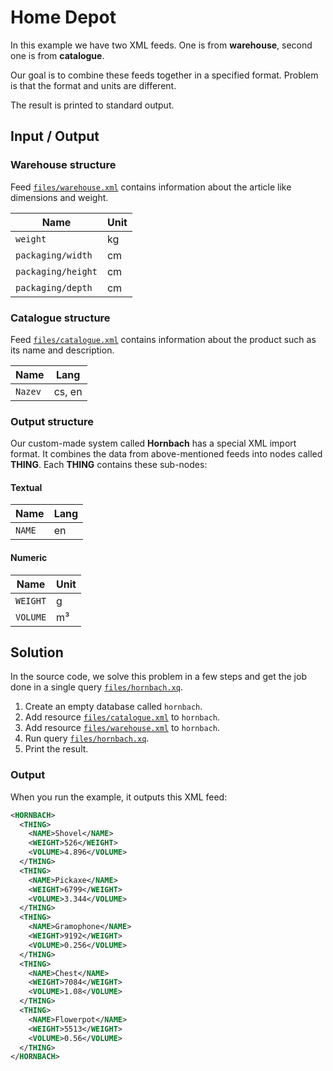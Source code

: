 # Home Depot

In this example we have two XML feeds. One is from **warehouse**, second one is from **catalogue**.

Our goal is to combine these feeds together in a specified format. Problem is that the format and units are different.

The result is printed to standard output.

## Input / Output
### Warehouse structure

Feed [`files/warehouse.xml`](files/warehouse.xml)  contains information about the article like dimensions and weight.

| Name                | Unit |
|---------------------|------|
| `weight`            | kg   |
| `packaging/width`   | cm   |
| `packaging/height`  | cm   |
| `packaging/depth`   | cm   |

### Catalogue structure

Feed [`files/catalogue.xml`](files/catalogue.xml)  contains information about the product such as its name and description.

| Name    | Lang   |
|---------|--------|
| `Nazev` | cs, en |

### Output structure

Our custom-made system called **Hornbach** has a special XML import format. It combines the data from above-mentioned feeds into nodes called **THING**. Each **THING** contains these sub-nodes:

#### Textual
| Name   | Lang |
|--------|------|
| `NAME` | en   |

#### Numeric
| Name     | Unit |
|----------|------|
| `WEIGHT` | g    |
| `VOLUME` | m³   |

## Solution

In the source code, we solve this problem in a few steps and get the job done in a single query [`files/hornbach.xq`](files/hornbach.xq).

1. Create an empty database called `hornbach`.
2. Add resource [`files/catalogue.xml`](files/catalogue.xml) to `hornbach`.
3. Add resource [`files/warehouse.xml`](files/warehouse.xml) to `hornbach`.
4. Run query [`files/hornbach.xq`](files/hornbach.xq).
5. Print the result.

### Output
When you run the example, it outputs this XML feed: 

```xml
<HORNBACH>
  <THING>
    <NAME>Shovel</NAME>
    <WEIGHT>526</WEIGHT>
    <VOLUME>4.896</VOLUME>
  </THING>
  <THING>
    <NAME>Pickaxe</NAME>
    <WEIGHT>6799</WEIGHT>
    <VOLUME>3.344</VOLUME>
  </THING>
  <THING>
    <NAME>Gramophone</NAME>
    <WEIGHT>9192</WEIGHT>
    <VOLUME>0.256</VOLUME>
  </THING>
  <THING>
    <NAME>Chest</NAME>
    <WEIGHT>7084</WEIGHT>
    <VOLUME>1.08</VOLUME>
  </THING>
  <THING>
    <NAME>Flowerpot</NAME>
    <WEIGHT>5513</WEIGHT>
    <VOLUME>0.56</VOLUME>
  </THING>
</HORNBACH>
```
